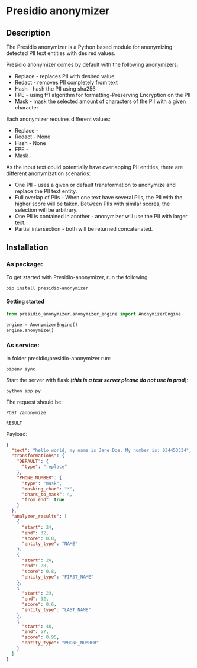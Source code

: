 # Presidio anonymizer

## Description

The Presidio anonymizer is a Python based module for anonymizing detected PII text
entities with desired values.

Presidio anonymizer comes by default with the following anonymizers:

- Replace - replaces PII with desired value
- Redact - removes PII completely from text
- Hash - hash the PII using sha256
- FPE - using ff1 algorithm for formatting-Preserving Encryption on the PII
- Mask - mask the selected amount of characters of the PII with a given character

[comment]: <shiranr> (#TODO need to fill this once the the functionality is done 2656 - 2659)
Each anonymizer requires different values:

- Replace -
- Redact - None
- Hash - None
- FPE -
- Mask -

As the input text could potentially have overlapping PII entities, there are different
anonymization scenarios:

- One PII - uses a given or default transformation to anonymize and replace the PII text
  entity.
- Full overlap of PIIs - When one text have several PIIs, the PII with the higher score
  will be taken. Between PIIs with similar scores, the selection will be arbitrary.
- One PII is contained in another - anonymizer will use the PII with larger text.
- Partial intersection - both will be returned concatenated.

## Installation

### As package:

To get started with Presidio-anonymizer, run the following:

```sh
pip install presidio-anonymizer
```

#### Getting started

[comment]: <shiranr> (TODO need to add when task 2626 - documentation for anonymizer)

```python
from presidio_anonymizer.anonymizer_engine import AnonymizerEngine

engine = AnonymizerEngine()
engine.anonymize()
```

### As service:

In folder presidio/presidio-anonymizer run:

```
pipenv sync
```

Start the server with flask (***this is a test server please do not use in prod***):

```
python app.py
```

The request should be:

```
POST /anonymize
```

[comment]: <shiranr> (TODO add result example when anonymizer is ready 2626)

```
RESULT
```

Payload:

```json
{
  "text": "hello world, my name is Jane Doe. My number is: 034453334",
  "transformations": {
    "DEFAULT": {
      "type": "replace"
    },
    "PHONE_NUMBER": {
      "type": "mask",
      "masking_char": "*",
      "chars_to_mask": 4,
      "from_end": true
    }
  },
  "analyzer_results": [
    {
      "start": 24,
      "end": 32,
      "score": 0.8,
      "entity_type": "NAME"
    },
    {
      "start": 24,
      "end": 28,
      "score": 0.8,
      "entity_type": "FIRST_NAME"
    },
    {
      "start": 29,
      "end": 32,
      "score": 0.6,
      "entity_type": "LAST_NAME"
    },
    {
      "start": 48,
      "end": 57,
      "score": 0.95,
      "entity_type": "PHONE_NUMBER"
    }
  ]
}
```


